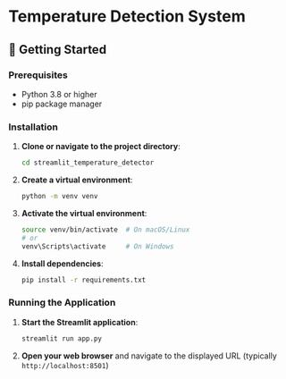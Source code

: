 # Temperature Detection System

## 🚀 Getting Started

### Prerequisites

- Python 3.8 or higher
- pip package manager

### Installation

1. **Clone or navigate to the project directory**:
   ```bash
   cd streamlit_temperature_detector
   ```

2. **Create a virtual environment**:
   ```bash
   python -m venv venv
   ```

3. **Activate the virtual environment**:
   ```bash
   source venv/bin/activate  # On macOS/Linux
   # or
   venv\Scripts\activate     # On Windows
   ```

4. **Install dependencies**:
   ```bash
   pip install -r requirements.txt
   ```

### Running the Application

1. **Start the Streamlit application**:
   ```bash
   streamlit run app.py
   ```

2. **Open your web browser** and navigate to the displayed URL (typically `http://localhost:8501`) 
